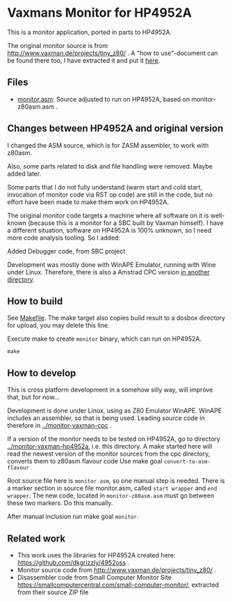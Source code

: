 # Vaxmans Monitor for HP4952A
This is a monitor application, ported in parts to HP4952A.

The original monitor source is from http://www.vaxman.de/projects/tiny_z80/ . A "how to use"-document can be found
there too, I have extracted it and put it [here](readme-vaxman.txt).

## Files
* [monitor.asm](monitor.asm): Source adjusted to run on HP4952A, based on monitor-z80asm.asm .

## Changes between HP4952A and original version
I changed the ASM source, which is for ZASM assembler, to work with z80asm.

Also, some parts related to disk and file handling were removed. Maybe added later.

Some parts that I do not fully understand (warm start and cold start, invocation of
monitor code via RST op code) are still in the code, but no effort have been made
to make them work on HP4952A.

The original monitor code targets a machine where all software on it is well-known (because
this is a monitor for a SBC built by Vaxman himself). I have a different situation,
software on HP4952A is 100% unknown, so I need more code analysis tooling. So I added:

Added Debugger code, from SBC project

Development was mostly done with WinAPE Emulator, running
with Wine under Linux. Therefore, there is also a Amstrad CPC version [in another directory](../monitor-vaxman-cpc).

## How to build
See [Makefile](Makefile). The make target also copies build result to a dosbox directory for
upload, you may delete this line.

Execute make to create ```monitor``` binary, which can run on HP4952A.
```
make
```

## How to develop
This is cross platform development in a somehow silly way, will improve that, but for now...

Development is done under Linux, using as Z80 Emulator WinAPE. WinAPE includes an assembler, so that is being used.
Leading source code in therefore in [../monitor-vaxman-cpc](../monitor-vaxman-cpc) .

If a version of the monitor needs to be tested on HP4952A, go to directory 
[../monitor-vaxman-hp4952a](../monitor-vaxman-hp4952a), i.e. this directory. A make started here will 
read the newest version of the monitor sources from the cpc directory, converts them to z80asm flavour code
Use make goal ``convert-to-asm-flavour``

Root source file here is ```monitor.asm```, so one manual step is needed. There is a marker section in source file 
monitor.asm, called ```start wrapper``` and ```end wrapper```. The new code, located in
```monitor-z80asm.asm``` must go between these two markers. Do this manually.

After manual inclusion run make goal ```monitor```.

## Related work
* This work uses the libraries for HP4952A created here: https://github.com/dkgrizzly/4952oss .
* Monitor source code from http://www.vaxman.de/projects/tiny_z80/ .
* Disassembler code from Small Computer Monitor Site https://smallcomputercentral.com/small-computer-monitor/,
  extracted from their source ZIP file

